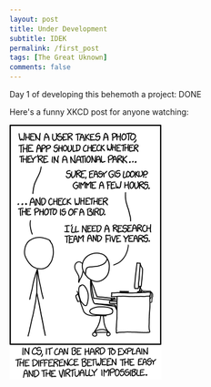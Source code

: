 ```yaml
---
layout: post
title: Under Development
subtitle: IDEK
permalink: /first_post
tags: [The Great Uknown]
comments: false
---
```


Day 1 of developing this behemoth a project: DONE

Here's a funny XKCD post for anyone watching:

![Adding new features to this website](https://raw.githubusercontent.com/shirsho-12/shirsho-12.github.io/master/_posts/tasks.png)


